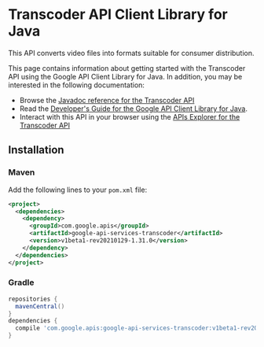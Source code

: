 # Transcoder API Client Library for Java

This API converts video files into formats suitable for consumer distribution. 

This page contains information about getting started with the Transcoder API
using the Google API Client Library for Java. In addition, you may be interested
in the following documentation:

* Browse the [Javadoc reference for the Transcoder API][javadoc]
* Read the [Developer's Guide for the Google API Client Library for Java][google-api-client].
* Interact with this API in your browser using the [APIs Explorer for the Transcoder API][api-explorer]

## Installation

### Maven

Add the following lines to your `pom.xml` file:

```xml
<project>
  <dependencies>
    <dependency>
      <groupId>com.google.apis</groupId>
      <artifactId>google-api-services-transcoder</artifactId>
      <version>v1beta1-rev20210129-1.31.0</version>
    </dependency>
  </dependencies>
</project>
```

### Gradle

```gradle
repositories {
  mavenCentral()
}
dependencies {
  compile 'com.google.apis:google-api-services-transcoder:v1beta1-rev20210129-1.31.0'
}
```

[javadoc]: https://googleapis.dev/java/google-api-services-transcoder/latest/index.html
[google-api-client]: https://github.com/googleapis/google-api-java-client/
[api-explorer]: https://developers.google.com/apis-explorer/#p/transcoder/v1/
